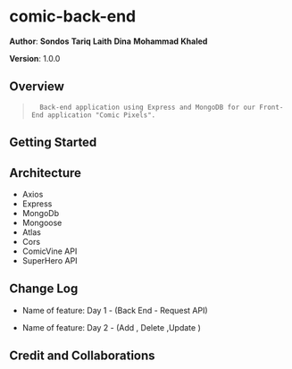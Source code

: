 # comic-back-end

**Author**: **Sondos** **Tariq** **Laith** **Dina** **Mohammad** **Khaled**

**Version**: 1.0.0

## Overview

<!-- Provide a high level overview of what this application is and why you are building it, beyond the fact that it's an assignment for this class. (i.e. What's your problem domain?) -->

>       Back-end application using Express and MongoDB for our Front-End application "Comic Pixels".

## Getting Started

<!-- What are the steps that a user must take in order to build this app on their own machine and get it running? -->

## Architecture

<!-- Provide a detailed description of the application design. What technologies (languages, libraries, etc) you're using, and any other relevant design information. -->

- Axios
- Express
- MongoDb
- Mongoose
- Atlas
- Cors
- ComicVine API
- SuperHero API

## Change Log

<!-- Use this area to document the iterative changes made to your application as each feature is successfully implemented. Use time stamps. Here's an example:

01-01-2001 4:59pm - Application now has a fully-functional express server, with a GET route for the location resource. -->

- Name of feature: Day 1 - (Back End - Request API)

- Name of feature: Day 2 - (Add , Delete ,Update )

## Credit and Collaborations

<!-- Give credit (and a link) to other people or resources that helped you build this application. -->
